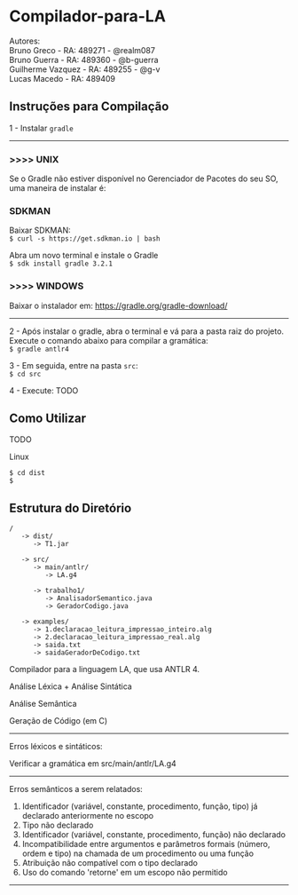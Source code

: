 # Compilador-para-LA

Autores:  
Bruno Greco - RA: 489271 - @realm087  
Bruno Guerra - RA: 489360 - @b-guerra  
Guilherme Vazquez - RA: 489255 - @g-v  
Lucas Macedo - RA: 489409  

## Instruções para Compilação  

1 - Instalar `gradle`  

----------------------------

### >>>> UNIX  
Se o Gradle não estiver disponível no Gerenciador de Pacotes do seu SO, uma maneira de instalar é:  

### SDKMAN  
Baixar SDKMAN:  
`$ curl -s https://get.sdkman.io | bash`  

Abra um novo terminal e instale o Gradle    
`$ sdk install gradle 3.2.1`  

### >>>> WINDOWS
Baixar o instalador em: https://gradle.org/gradle-download/  

----------------------------

2 - Após instalar o gradle, abra o terminal e vá para a pasta raiz do projeto. Execute o comando abaixo para compilar a gramática:  
`$ gradle antlr4`  

3 - Em seguida, entre na pasta `src`:  
`$ cd src`

4 - Execute:
TODO

## Como Utilizar

TODO  

Linux  
```
$ cd dist  
$ 
```
## Estrutura do Diretório
```
/  
   -> dist/  
      -> T1.jar  
  
   -> src/  
      -> main/antlr/  
         -> LA.g4  
        
      -> trabalho1/  
         -> AnalisadorSemantico.java  
         -> GeradorCodigo.java  

   -> examples/  
      -> 1.declaracao_leitura_impressao_inteiro.alg  
      -> 2.declaracao_leitura_impressao_real.alg  
      -> saida.txt  
      -> saidaGeradorDeCodigo.txt  
```   




Compilador para a linguagem LA, que usa ANTLR 4.  

Análise Léxica + Análise Sintática  

Análise Semântica  

Geração de Código (em C)  

----------------------------

Erros léxicos e sintáticos:  

Verificar a gramática em src/main/antlr/LA.g4  

----------------------------

Erros semânticos a serem relatados:  

1) Identificador (variável, constante, procedimento, função, tipo) já declarado anteriormente no escopo  
2) Tipo não declarado  
3) Identificador (variável, constante, procedimento, função) não declarado  
4) Incompatibilidade entre argumentos e parâmetros formais (número, ordem e tipo) na chamada de um procedimento ou uma função  
5) Atribuição não compatível com o tipo declarado  
6) Uso do comando 'retorne' em um escopo não permitido  

-----------------------------
